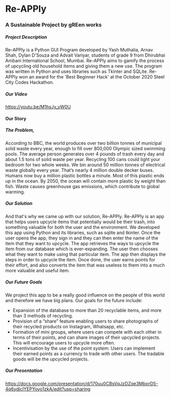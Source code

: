 # Re-APPly
### A Sustainable Project by gREen works

##### Project Description
Re-APPly is a Python GUI Program developed by Yash Muthalia, Arnav Shah, Dylan D'Souza and Advait Variyar, students of grade 9 from Dhirubhai Ambani International School, Mumbai. Re-APPly aims to gamify the process of upcycling old household items and giving them a new use. The program was written in Python and uses libraries such as Tkinter and SQLite. Re-APPly won an award for the 'Best Beginner Hack' at the October 2020 Steel City Codes Hackathon.

##### Our Video
https://youtu.be/M1hsJy_vW0U

#### Our Story
##### The Problem,
According to BBC, the world produces over two billion tonnes of municipal solid waste every year, enough to fill over 800,000 Olympic sized swimming pools. The average person generates over 4 pounds of trash every day and about 1.5 tons of solid waste per year. Recycling 100 cans could light your bedroom for two whole weeks. We bin around 50 million tonnes of electrical waste globally every year. That’s nearly 4 million double decker buses. Humans now buy a million plastic bottles a minute. Most of this plastic ends up in the ocean. By 2050, the ocean will contain more plastic by weight than fish. Waste causes greenhouse gas emissions, which contribute to global warming.
##### Our Solution
And that's why we came up with our solution, Re-APPly. Re-APPly is an app that helps users upcycle items that potentially would be their trash, into something valuable for both the user and the environment. We developed this app using Python and its libraries, such as sqlite and tkinter. Once the user opens the app, they sign in and they can then enter the name of the item that they want to upcycle. The app retrieves the ways to upcycle the item from our database which is ever-expanding. The user then chooses what they want to make using that particular item. The app then displays the steps in order to upcycle the item. Once done, the user earns points for their effort, and also converts the item that was useless to them into a much more valuable and useful item.
##### Our Future Goals
We project this app to be a really good influence on the people of this world and therefore we have big plans.
Our goals for the future include:
 - Expansion of the database to more than 20 recyclable items, and more than 3 methods of recycling.
 - Provision of a “share” feature enabling users to share photographs of their recycled products on Instagram, Whatsapp, etc.
 - Formation of mini groups, where users can compete with each other in terms of their points, and can share images of their upcycled projects. This will encourage users to upcycle more often.
 - Incentivisation by the use of the  point system: Users can implement their earned points as a currency to trade with other users. The tradable goods will be the upcycled projects.

##### Our Presentation
https://docs.google.com/presentation/d/170uu0CBsVqJzDZqe3MborD5-4q6ydjcIYEPYoyo1zkA/edit?usp=sharing 
